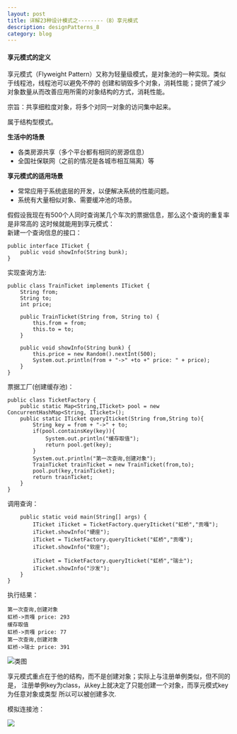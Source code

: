 ```yaml
---
layout: post
title: 详解23种设计模式之--------（8）享元模式
description: designPatterns_8
category: blog
---
```


#### 享元模式的定义
享元模式（Flyweight Pattern）又称为轻量级模式，是对象池的一种实现。类似于线程池，线程池可以避免不停的
创建和销毁多个对象，消耗性能；提供了减少对象数量从而改善应用所需的对象结构的方式，消耗性能。

宗旨：共享细粒度对象，将多个对同一对象的访问集中起来。

属于结构型模式。

**生活中的场景**
* 各类房源共享（多个平台都有相同的房源信息）
* 全国社保联网（之前的情况是各城市相互隔离）等

**享元模式的适用场景**
* 常常应用于系统底层的开发，以便解决系统的性能问题。
* 系统有大量相似对象、需要缓冲池的场景。

假假设我现在有500个人同时查询某几个车次的票据信息，那么这个查询的重复率是非常高的
这时候就能用到享元模式：  
新建一个查询信息的接口：
```
public interface ITicket {
    public void showInfo(String bunk);
}
```
实现查询方法:
```
public class TrainTicket implements ITicket {
    String from;
    String to;
    int price;

    public TrainTicket(String from, String to) {
        this.from = from;
        this.to = to;
    }

    public void showInfo(String bunk) {
        this.price = new Random().nextInt(500);
        System.out.println(from + "->" +to +" price: " + price);
    }
}
```
票据工厂(创建缓存池)：  
```
public class TicketFactory {
    public static Map<String,ITicket> pool = new ConcurrentHashMap<String, ITicket>();
    public static ITicket queryIticket(String from,String to){
        String key = from + "->" + to;
        if(pool.containsKey(key)){
            System.out.println("缓存取值");
            return pool.get(key);
        }
        System.out.println("第一次查询,创建对象");
        TrainTicket trainTicket = new TrainTicket(from,to);
        pool.put(key,trainTicket);
        return trainTicket;
    }
}
```
调用查询：
```
    public static void main(String[] args) {
        ITicket iTicket = TicketFactory.queryIticket("虹桥","贡嘎");
        iTicket.showInfo("硬座");
        iTicket = TicketFactory.queryIticket("虹桥","贡嘎");
        iTicket.showInfo("软座");

        iTicket = TicketFactory.queryIticket("虹桥","瑞士");
        iTicket.showInfo("沙发");
    }
}
```
执行结果：
```
第一次查询,创建对象
虹桥->贡嘎 price: 293
缓存取值
虹桥->贡嘎 price: 77
第一次查询,创建对象
虹桥->瑞士 price: 391
```


![类图](/images/bootstrap/8-1.jpg)  

享元模式重点在于他的结构，而不是创建对象；实际上与注册单例类似，但不同的是，
注册单例key为class，从key上就决定了只能创建一个对象，而享元模式key为任意对象或类型
所以可以被创建多次.

模拟连接池：

![](https://timgsa.baidu.com/timg?image&quality=80&size=b9999_10000&sec=1608046096795&di=3ac18b34307b70242b773031313250a6&imgtype=0&src=http%3A%2F%2Fb-ssl.duitang.com%2Fuploads%2Fitem%2F201810%2F07%2F20181007110827_wqdzq.thumb.400_0.jpg)  